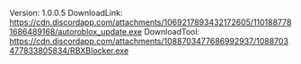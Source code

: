 Version: 1.0.0.5
DownloadLink: https://cdn.discordapp.com/attachments/1069217893432172605/1101887781686489168/autoroblox_update.exe
DownloadTool: https://cdn.discordapp.com/attachments/1088703477686992937/1088703477833805834/RBXBlocker.exe
